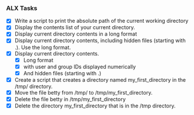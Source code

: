 ### ALX Tasks
- [X] Write a script to print the absolute path of the current working directory
- [X] Display the contents list of your current directory.
- [X] Display current directory contents in a long format
- [X] Display current directory contents, including hidden files (starting with .). Use the long format.
- [X] Display current directory contents.
  - [X] Long format
  - [X] with user and group IDs displayed numerically
  - [X] And hidden files (starting with .)
- [X] Create a script that creates a directory named my_first_directory in the /tmp/ directory.
- [X] Move the file betty from /tmp/ to /tmp/my_first_directory.
- [X] Delete the file betty in /tmp/my_first_directory
- [X] Delete the directory my_first_directory that is in the /tmp directory.
